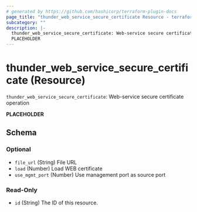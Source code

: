 ```yaml
---
# generated by https://github.com/hashicorp/terraform-plugin-docs
page_title: "thunder_web_service_secure_certificate Resource - terraform-provider-thunder"
subcategory: ""
description: |-
  thunder_web_service_secure_certificate: Web-service secure certificate operation
  PLACEHOLDER
---
```


# thunder_web_service_secure_certificate (Resource)

`thunder_web_service_secure_certificate`: Web-service secure certificate operation

__PLACEHOLDER__



<!-- schema generated by tfplugindocs -->
## Schema

### Optional

- `file_url` (String) File URL
- `load` (Number) Load WEB certificate
- `use_mgmt_port` (Number) Use management port as source port

### Read-Only

- `id` (String) The ID of this resource.


